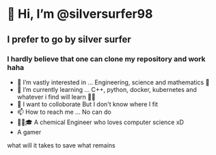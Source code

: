 # 👋 Hi, I’m @silversurfer98 
## I prefer to go by silver surfer
### I hardly believe that one can clone my repository and work haha 
- 👀 I’m vastly interested in ... Engineering, science and mathematics 🧲
- 🌱 I’m currently learning ... C++, python, docker, kubernetes and whatever i find will learn 🎉🎉
- 💞️ I want to colloborate But I don't know where I fit 
- 📫 How to reach me ... No can do
- 🏫🏫🎓 A chemical Engineer who loves computer science xD
- A gamer

<!---
silversurfer98/silversurfer98 is a ✨ special ✨ repository because its `README.md` (this file) appears on your GitHub profile.
You can click the Preview link to take a look at your changes.
--->

what will it takes to save what remains
